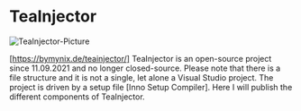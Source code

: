 # TeaInjector
![TeaInjector-Picture](https://bymynix.de/teainjector/assets/images/TeaInjector-Picture.png)

[https://bymynix.de/teainjector/] 
TeaInjector is an open-source project since 11.09.2021 and no longer closed-source. Please note that there is a file structure and it is not a single, let alone a Visual Studio project. The project is driven by a setup file [Inno Setup Compiler]. Here I will publish the different components of TeaInjector.
